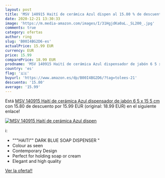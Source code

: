 ```yaml
---
layout: post
title: 'MSV 140915 Haití de cerámica Azul dispen al 15.80 % de descuento'
date: 2020-12-21 13:30:33
image: 'https://m.media-amazon.com/images/I/31HgjdKa0aL._SL200_.jpg'
comments: true
category: ofertas
author: ring
slug: 'B00I4BG2D6-es'
actualPrice: 15.99 EUR
currency: EUR
price: 15.99
comparePrice: 18.99 EUR
prodname: 'MSV 140915 Haití de cerámica Azul dispensador de jabón 6 5 x 15 5 cm'
country: 'es'
flag: '🇪🇸'
buyurl: 'https://www.amazon.es/dp/B00I4BG2D6/?tag=tolees-21'
descuento: '15.80'
average: '15.99'
---
```


Está [MSV 140915 Haití de cerámica Azul dispensador de jabón 6 5 x 15 5 cm](https://www.amazon.es/dp/B00I4BG2D6/?tag=tolees-21) con 15.80 de descuento por 15.99 EUR (original: 18.99 EUR) en el siguiente enlace!

[![MSV 140915 Haití de cerámica Azul dispen](https://m.media-amazon.com/images/I/31HgjdKa0aL._SL200_.jpg)](https://www.amazon.es/dp/B00I4BG2D6/?tag=tolees-21)

ℹ️:

- """HAITI"" DARK BLUE SOAP DISPENSER "
- Colour as seen
- Contemporary Design
- Perfect for holding soap or cream
- Elegant and high quality

[Ver la oferta!!](https://www.amazon.es/dp/B00I4BG2D6/?tag=tolees-21)
